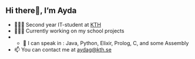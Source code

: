## Hi there👋, I’m Ayda

- 🙋🏻‍♀️ Second year IT-student at [KTH](https://www.kth.se)
- 👩🏻‍💻 Currently working on my school projects
- - 👅 I can speak in : Java, Python, Elixir, Prolog, C, and some Assembly
- 📫 You can contact me at aydag@kth.se


<!---
aydag97/aydag97 is a ✨ special ✨ repository because its `README.md` (this file) appears on your GitHub profile.
You can click the Preview link to take a look at your changes.
--->
